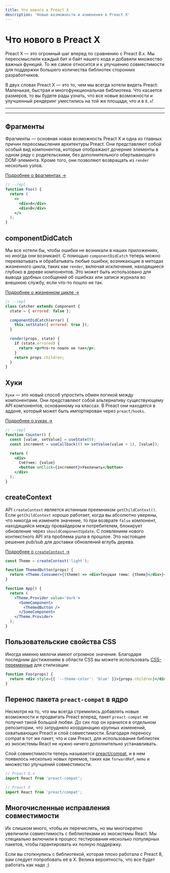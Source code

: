 ```yaml
---
title: Что нового в Preact X
description: 'Новые возможности и изменения в Preact X'
---
```


# Что нового в Preact X

Preact X — это огромный шаг вперед по сравнению с Preact 8.x. Мы переосмыслили каждый бит и байт нашего кода и добавили множество важных функций. То же самое относится и к улучшению совместимости для поддержки большего количества библиотек сторонних разработчиков.

В двух словах Preact X — это то, чем мы всегда хотели видеть Preact: Маленькая, быстрая и многофункциональная библиотека. Что касается размеров, то вы будете рады узнать, что все новые возможности и улучшенный рендеринг уместились на той же площади, что и в `8.x`!

---

<toc></toc>

---

## Фрагменты

Фрагменты — основная новая возможность Preact X и одна из главных причин переосмысления архитектуры Preact. Они представляют собой особый вид компонентов, которые отображают дочерние элементы в одном ряду с родительскими, без дополнительного обертывающего DOM-элемента. Кроме того, они позволяют возвращать из `render` несколько узлов.

[Подробнее о фрагментах →](/guide/v10/components#fragments)

```jsx
// --repl
function Foo() {
  return (
    <>
      <div>A</div>
      <div>B</div>
    </>
  );
}
```

## componentDidCatch

Мы все хотели бы, чтобы ошибки не возникали в наших приложениях, но иногда они возникают. С помощью `componentDidCatch` теперь можно перехватывать и обрабатывать любые ошибки, возникающие в методах жизненного цикла, таких как `render`, включая исключения, находящиеся глубоко в дереве компонентов. Это может быть использовано для вывода удобных сообщений об ошибках или записи журнала во внешнюю службу, если что-то пошло не так.

[Подробнее о жизненном цикле →](/guide/v10/components#error-boundaries)

```jsx
// --repl
class Catcher extends Component {
  state = { errored: false };

  componentDidCatch(error) {
    this.setState({ errored: true });
  }

  render(props, state) {
    if (state.errored) {
      return <p>Что-то пошло не так</p>;
    }
    return props.children;
  }
}
```

## Хуки

`Хуки` — это новый способ упростить обмен логикой между компонентами. Они представляют собой альтернативу существующему API компонентов, основанному на классах. В Preact они находятся в аддоне, который может быть импортирован через `preact/hooks`.

[Подробнее о хуках →](/guide/v10/hooks)

```jsx
// --repl
function Counter() {
  const [value, setValue] = useState(0);
  const increment = useCallback(() => setValue(value + 1), [value]);

  return (
    <div>
      Счётчик: {value}
      <button onClick={increment}>Увеличить</button>
    </div>
  );
}
```

## createContext

API `createContext` является истинным преемником `getChildContext()`. Если `getChildContext` хорошо работает, когда вы абсолютно уверены, что никогда не измените значение, то при возврате `false` компонент, находящийся между провайдером и потребителем, блокирует обновление через `shouldComponentUpdate`. С появлением нового контекстного API эта проблема ушла в прошлое. Это настоящее решение _pub/sub_ для доставки обновлений вглубь дерева.

[Подробнее о `createContext` →](/guide/v10/context#createcontext)

```jsx
const Theme = createContext('light');

function ThemedButton(props) {
  return <Theme.Consumer>{(theme) => <div>Текущая тема: {theme}</div>}</Theme.Consumer>;
}

function App() {
  return (
    <Theme.Provider value='dark'>
      <SomeComponent>
        <ThemedButton />
      </SomeComponent>
    </Theme.Provider>
  );
}
```

## Пользовательские свойства CSS

Иногда именно мелочи имеют огромное значение. Благодаря последним достижениям в области CSS вы можете использовать [CSS-переменные](https://developer.mozilla.org/ru/docs/Web/CSS/--*) для стилизации:

```jsx
function Foo(props) {
  return <div style={{ '--theme-color': 'blue' }}>{props.children}</div>;
}
```

## Перенос пакета `preact-compat` в ядро

Несмотря на то, что мы всегда стремились добавлять новые возможности и продвигать Preact вперед, пакет `preact-compat` не получил такой большой любви. До сих пор он хранился в отдельном репозитории, что затрудняло координацию крупных изменений, охватывающих Preact и слой совместимости. Благодаря переносу compat в тот же пакет, что и сам Preact, для использования библиотек из экосистемы React не нужно ничего дополнительно устанавливать.

Слой совместимости теперь называется [preact/compat](/guide/v10/differences-to-react#features-exclusive-to-preactcompat), и в нем появилось несколько новых приемов, таких как `forwardRef`, `memo` и множество улучшений совместимости.

```js
// Preact 8.x
import React from 'preact-compat';

// Preact X
import React from 'preact/compat';
```

## Многочисленные исправления совместимости

Их слишком много, чтобы их перечислять, но мы многократно увеличили совместимость с библиотеками из экосистемы React. Мы специально включили в процесс тестирования несколько популярных пакетов, чтобы гарантировать их полную поддержку.

Если вы столкнулись с библиотекой, которая плохо работала с Preact 8, вам следует попробовать её в X. Велика вероятность, что все будет работать как надо ;)
